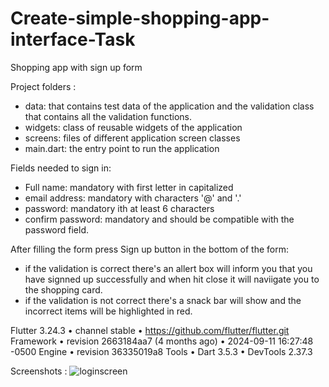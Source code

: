 # Create-simple-shopping-app-interface-Task
Shopping app with sign up form 

Project folders : 
   - data: that contains test data of the application and the validation class that contains all the validation functions.
   - widgets: class of reusable widgets of the application
   - screens: files of different application screen classes
   - main.dart: the entry point to run the application

Fields needed to sign in: 
   - Full name: mandatory with first letter in capitalized
   - email address: mandatory with characters '@' and '.'
   - password: mandatory ith at least 6 characters
   - confirm password: mandatory and should be compatible with the password field.

After filling the form press Sign up button in the bottom of the form: 
   - if the validation is correct there's an allert box will inform you that you have signned up successfully and when hit close it will naviigate you to the shopping card.
   - if the validation is not correct there's a snack bar will show and the incorrect items will be highlighted in red.

Flutter 3.24.3 • channel stable • https://github.com/flutter/flutter.git
Framework • revision 2663184aa7 (4 months ago) • 2024-09-11 16:27:48 -0500
Engine • revision 36335019a8
Tools • Dart 3.5.3 • DevTools 2.37.3

Screenshots : 
![loginscreen](https://github.com/user-attachments/assets/99b08b4b-ea59-48d1-8708-32a68fdf556f)
